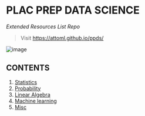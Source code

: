 
# PLAC PREP DATA SCIENCE

*Extended Resources List Repo*
 
> Visit https://attoml.github.io/ppds/

![image](https://user-images.githubusercontent.com/84679780/119327859-0f74c700-bca1-11eb-93d0-1be01ea4761d.png)

 

## CONTENTS

1.	[Statistics](https://attoml.github.io/ppds/statistics)
2.	[Probability](https://attoml.github.io/ppds/probability)
3.	[Linear Algebra](https://attoml.github.io/ppds/linear-algebra)
4.	[Machine learning](https://attoml.github.io/ppds/machine-learning)
5.	[Misc](https://attoml.github.io/ppds/misc)
